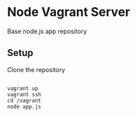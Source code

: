 # Node Vagrant Server
Base node.js app repository

## Setup

Clone the repository
```

vagrant up
vagrant ssh
cd /vagrant
node app.js
```
